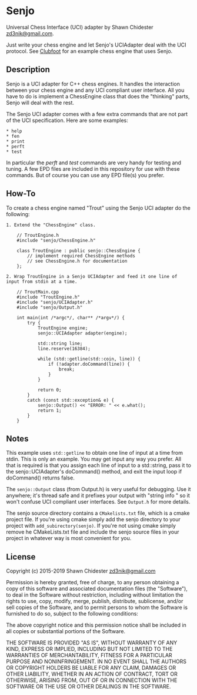 Senjo
=====

Universal Chess Interface (UCI) adapter by Shawn Chidester <zd3nik@gmail.com>.

Just write your chess engine and let Senjo's UCIAdapter deal with the UCI protocol.  See [Clubfoot](https://github.com/zd3nik/Clubfoot) for an example chess engine that uses Senjo.

Description
-----------

Senjo is a UCI adapter for C++ chess engines.  It handles the interaction between your chess engine and any UCI compliant user interface.  All you have to do is implement a ChessEngine class that does the "thinking" parts, Senjo will deal with the rest.

The Senjo UCI adapter comes with a few extra commands that are not part of the UCI specification.  Here are some examples:

    * help
    * fen
    * print
    * perft
    * test

In particular the *perft* and *test* commands are very handy for testing and tuning.  A few EPD files are included in this repository for use with these commands.  But of course you can use any EPD file(s) you prefer.

How-To
------

To create a chess engine named "Trout" using the Senjo UCI adapter do the following:

    1. Extend the "ChessEngine" class.

        // TroutEngine.h
        #include "senjo/ChessEngine.h"

        class TroutEngine : public senjo::ChessEngine {
            // implement required ChessEngine methods
            // see ChessEngine.h for documentation
        };

    2. Wrap TroutEngine in a Senjo UCIAdapter and feed it one line of input from stdin at a time.

        // TroutMain.cpp
        #include "TroutEngine.h"
        #include "senjo/UCIAdapter.h"
        #include "senjo/Output.h"

        int main(int /*argc*/, char** /*argv*/) {
            try {
                TroutEngine engine;
                senjo::UCIAdapter adapter(engine);

                std::string line;
                line.reserve(16384);

                while (std::getline(std::coin, line)) {
                    if (!adapter.doCommand(line)) {
                        break;
                    }
                }

                return 0;
            }
            catch (const std::exception& e) {
                senjo::Output() << "ERROR: " << e.what();
                return 1;
            }
        }


Notes
-----

This example uses `std::getline` to obtain one line of input at a time from stdin.  This is only an example.  You may get input any way you prefer.  All that is required is that you assign each line of input to a std::string, pass it to the senjo::UCIAdapter's doCommand() method, and exit the input loop if doCommand() returns false.

The `senjo::Output` class (from Output.h) is very useful for debugging.  Use it anywhere; it's thread safe and it prefixes your output with "string info " so it won't confuse UCI compliant user interfaces.  See `Output.h` for more details.

The senjo source directory contains a `CMakelists.txt` file, which is a cmake project file.  If you're using cmake simply add the senjo directory to your project with `add_subirectory(senjo)`.  If you're not using cmake simply remove he CMakeLists.txt file and include the senjo source files in your project in whatever way is most convenient for you.

License
-------

Copyright (c) 2015-2019 Shawn Chidester <zd3nik@gmail.com>

Permission is hereby granted, free of charge, to any person obtaining a copy
of this software and associated documentation files (the "Software"), to deal
in the Software without restriction, including without limitation the rights
to use, copy, modify, merge, publish, distribute, sublicense, and/or sell
copies of the Software, and to permit persons to whom the Software is
furnished to do so, subject to the following conditions:

The above copyright notice and this permission notice shall be included in
all copies or substantial portions of the Software.

THE SOFTWARE IS PROVIDED "AS IS", WITHOUT WARRANTY OF ANY KIND, EXPRESS OR
IMPLIED, INCLUDING BUT NOT LIMITED TO THE WARRANTIES OF MERCHANTABILITY,
FITNESS FOR A PARTICULAR PURPOSE AND NONINFRINGEMENT. IN NO EVENT SHALL THE
AUTHORS OR COPYRIGHT HOLDERS BE LIABLE FOR ANY CLAIM, DAMAGES OR OTHER
LIABILITY, WHETHER IN AN ACTION OF CONTRACT, TORT OR OTHERWISE, ARISING FROM,
OUT OF OR IN CONNECTION WITH THE SOFTWARE OR THE USE OR OTHER DEALINGS IN
THE SOFTWARE.
